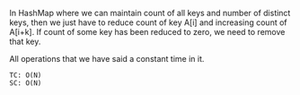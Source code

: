 In HashMap where we can maintain count of all keys and number of distinct keys, then we just have to reduce count of key A[i] and increasing count of A[i+k]. If count of some key has been reduced to zero, we need to remove that key.

All operations that we have said a constant time in it.
    
    TC: O(N)
    SC: O(N)